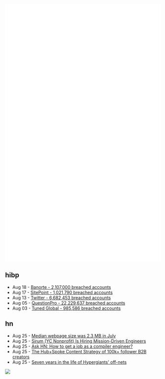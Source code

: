 ![Metrics](https://raw.githubusercontent.com/phixion/phixion/master/metrics.svg)

## hibp

<!--
for https://github.com/phixion/phixion/blob/main/.github/workflows/feeds.yml
-->
<!--START_SECTION:haveibeenpwnd-->
- Aug 18 - [Banorte - 2,107,000 breached accounts](https://haveibeenpwned.com/PwnedWebsites#Banorte)
- Aug 17 - [SitePoint - 1,021,790 breached accounts](https://haveibeenpwned.com/PwnedWebsites#SitePoint)
- Aug 13 - [Twitter - 6,682,453 breached accounts](https://haveibeenpwned.com/PwnedWebsites#Twitter)
- Aug 05 - [QuestionPro - 22,229,637 breached accounts](https://haveibeenpwned.com/PwnedWebsites#QuestionPro)
- Aug 03 - [Tuned Global - 985,586 breached accounts](https://haveibeenpwned.com/PwnedWebsites#TunedGlobal)
<!--END_SECTION:haveibeenpwnd-->

## hn

<!--
for https://github.com/phixion/phixion/blob/main/.github/workflows/feeds.yml
-->
<!--START_SECTION:hn-->
- Aug 25 - [Median webpage size was 2.3 MB in July](https://httparchive.org/reports/state-of-the-web)
- Aug 25 - [Sirum (YC Nonprofit) Is Hiring Mission-Driven Engineers](https://news.ycombinator.com/item?id=32590497)
- Aug 25 - [Ask HN: How to get a job as a compiler engineer?](https://news.ycombinator.com/item?id=32590390)
- Aug 25 - [The Hub+Spoke Content Strategy of 100k+ follower B2B creators](https://dx.tips/hubspoke-strategy)
- Aug 25 - [Seven years in the life of Hypergiants' off-nets](https://dl.acm.org/doi/10.1145/3452296.3472928)
<!--END_SECTION:hn-->

<!--
for https://yhype.me
-->
![](https://hit.yhype.me/github/profile?user_id=13013670)
